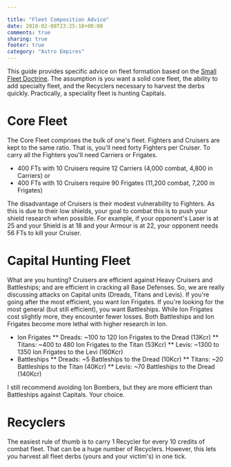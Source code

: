 ```yaml
---

title: "Fleet Composition Advice"
date: 2010-02-08T23:25:18+00:00
comments: true
sharing: true
footer: true
category: "Astro Empires"
---
```


This guide provides specific advice on fleet formation based on the
[Small Fleet Doctrine](/astro-empires/small-fleet-doctrine). The assumption is you want a solid core fleet,
the ability to add specialty fleet, and the Recyclers necessary to
harvest the derbs quickly. Practically, a speciality fleet is hunting
Capitals.

Core Fleet
==========

The Core Fleet comprises the bulk of one's fleet. Fighters and Cruisers
are kept to the same ratio. That is, you'll need forty Fighters per
Cruiser. To carry all the Fighters you'll need Carriers or Frigates. 

* 400 FTs with 10 Cruisers require 12 Carriers (4,000 combat, 4,800 in Carriers) or
* 400 FTs with 10 Cruisers require 90 Frigates (11,200 combat, 7,200 in Frigates)

The disadvantage of Cruisers is their modest vulnerability to Fighters.
As this is due to their low shields, your goal to combat this is to push
your shield research when possible. For example, if your opponent's
Laser is at 25 and your Shield is at 18 and your Armour is at 22, your
opponent needs 56 FTs to kill your Cruiser.

Capital Hunting Fleet
=====================

What are you hunting? Cruisers are efficient against Heavy Cruisers and
Battleships; and are efficient in cracking all Base Defenses. So,  we
are really discussing attacks on Capital units (Dreads, Titans and
Levis). If you're going after the most efficient, you want Ion Frigates.
If you're looking for the most general (but still efficient), you want
Battleships. While Ion Frigates cost slightly more, they encounter fewer
losses. Both Battleships and Ion Frigates become more lethal with higher
research in Ion.

* Ion Frigates
** Dreads: ~100 to 120 Ion Frigates to the Dread (13Kcr)
** Titans: ~400 to 480 Ion Frigates to the Titan (53Kcr)
** Levis: ~1300 to 1350 Ion Frigates to the Levi (160Kcr)
* Battleships
** Dreads: ~5 Battleships to the Dread (10Kcr)
** Titans: ~20 Battleships to the Titan (40Kcr)
** Levis: ~70 Battleships to the Dread (140Kcr)

I still recommend avoiding Ion Bombers, but they are more efficient than
Battleships against Capitals. Your choice.

Recyclers
=========

The easiest rule of thumb is to carry 1 Recycler for every 10 credits of
combat fleet. That can be a huge number of Recyclers. However, this lets
you harvest all fleet derbs (yours and your victim's) in one tick.

